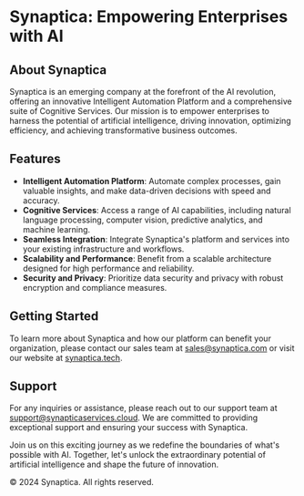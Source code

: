 # Synaptica: Empowering Enterprises with AI

## About Synaptica

Synaptica is an emerging company at the forefront of the AI revolution, offering an innovative Intelligent Automation Platform and a comprehensive suite of Cognitive Services. Our mission is to empower enterprises to harness the potential of artificial intelligence, driving innovation, optimizing efficiency, and achieving transformative business outcomes.

## Features

- **Intelligent Automation Platform**: Automate complex processes, gain valuable insights, and make data-driven decisions with speed and accuracy.
- **Cognitive Services**: Access a range of AI capabilities, including natural language processing, computer vision, predictive analytics, and machine learning.
- **Seamless Integration**: Integrate Synaptica's platform and services into your existing infrastructure and workflows.
- **Scalability and Performance**: Benefit from a scalable architecture designed for high performance and reliability.
- **Security and Privacy**: Prioritize data security and privacy with robust encryption and compliance measures.

## Getting Started

To learn more about Synaptica and how our platform can benefit your organization, please contact our sales team at sales@synaptica.com or visit our website at [synaptica.tech](https://synaptica.tech).

## Support

For any inquiries or assistance, please reach out to our support team at support@synapticaservices.cloud. We are committed to providing exceptional support and ensuring your success with Synaptica.

Join us on this exciting journey as we redefine the boundaries of what's possible with AI. Together, let's unlock the extraordinary potential of artificial intelligence and shape the future of innovation.

© 2024 Synaptica. All rights reserved.
